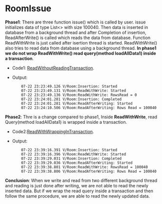 # RoomIssue
**Phase1**: There are three function issue() which is called by user. issue initializes data of type List<> with size 100040. Then data is inserted in database from a background thread and after Completion of insertion, ReadAfterWrite() is called which reads the data from database. Function ReadWithWrite is just called after isertion thread is started. ReadWithWrite() also tries to read data from database using a background thread. **In phase1 we do not wrap ReadWithWrite() read query(method loadAllData1) inside a transaction**.
  - Code1: [ReadWithoutReadingTransaction](https://github.com/amitkvikram/RoomIssue/blob/master/readWithoutAddingTransaction).
  - Output: 
  
            07-22 23:23:49.126 V/Room:Insertion: Started
            07-22 23:23:49.131 V/Room:ReadWithWrite: Started
            07-22 23:23:49.136 V/Room:ReadWithWrite: RowsRead = 0
            07-22 23:24:01.281 V/Room:Insertion: Completed
            07-22 23:24:01.281 V/Room:ReadAfterWriting: Started
            07-22 23:24:10.506 V/Room:ReadAfterWriting: Rows Read = 100040
            
 **Phase2**: Thre is a change compared to phase1, Inside **ReadWithWrite**, read Query(method loadAllData1) is wrapped inside a transaction.
  - Code2:[ReadWithWrappingInTransaction](https://github.com/amitkvikram/RoomIssue/blob/master/ReadWithWrappingInTransaction).
  - Output:
  
            07-22 23:39:16.391 V/Room:Insertion: Started
            07-22 23:39:16.396 V/Room:ReadWithWrite: Started
            07-22 23:39:29.031 V/Room:Insertion: Completed
            07-22 23:39:29.036 V/Room:ReadAfterWriting: Started
            07-22 23:39:38.801 V/Room:ReadWithWrite: RowsRead = 100040
            07-22 23:39:38.806 V/Room:ReadAfterWriting: Rows Read = 100040
            
            
 **Conclusion**: When we write and read from two different background thread and reading is just done after writing, we are not able to read the newly inserted data. But if we wrap the read query inside a transaction and then follow the same procedure, we are able to read the newly updated data.
